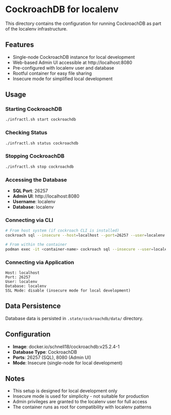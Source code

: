 # CockroachDB for localenv

This directory contains the configuration for running CockroachDB as part of the localenv infrastructure.

## Features

- Single-node CockroachDB instance for local development
- Web-based Admin UI accessible at http://localhost:8080
- Pre-configured with localenv user and database
- Rootful container for easy file sharing
- Insecure mode for simplified local development

## Usage

### Starting CockroachDB

```bash
./infractl.sh start cockroachdb
```

### Checking Status

```bash
./infractl.sh status cockroachdb
```

### Stopping CockroachDB

```bash
./infractl.sh stop cockroachdb
```

### Accessing the Database

- **SQL Port**: 26257
- **Admin UI**: http://localhost:8080
- **Username**: localenv
- **Database**: localenv

### Connecting via CLI

```bash
# From host system (if cockroach CLI is installed)
cockroach sql --insecure --host=localhost --port=26257 --user=localenv --database=localenv

# From within the container
podman exec -it <container-name> cockroach sql --insecure --user=localenv --database=localenv
```

### Connecting via Application

```
Host: localhost
Port: 26257
User: localenv
Database: localenv
SSL Mode: disable (insecure mode for local development)
```

## Data Persistence

Database data is persisted in `.state/cockroachdb/data/` directory.

## Configuration

- **Image**: docker.io/schnell18/cockroachdb:v25.2.4-1
- **Database Type**: CockroachDB
- **Ports**: 26257 (SQL), 8080 (Admin UI)
- **Mode**: Insecure (single-node for local development)

## Notes

- This setup is designed for local development only
- Insecure mode is used for simplicity - not suitable for production
- Admin privileges are granted to the localenv user for full access
- The container runs as root for compatibility with localenv patterns
